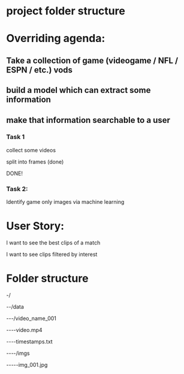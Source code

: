 # project folder structure

# Overriding agenda:

## Take a collection of game (videogame / NFL / ESPN / etc.) vods
## build a model which can extract some information
## make that information searchable to a user



### Task 1

collect some videos

split into frames (done)

DONE!


### Task 2:

Identify game only images via machine learning


# User Story:

I want to see the best clips of a match

I want to see clips filtered by interest


# Folder structure

-/

--/data

---/video_name_001

----video.mp4

----timestamps.txt

----/imgs

-----img_001.jpg

